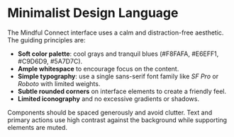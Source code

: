 # Minimalist Design Language

The Mindful Connect interface uses a calm and distraction-free aesthetic. The guiding principles are:

- **Soft color palette**: cool grays and tranquil blues (#F8FAFA, #E6EFF1, #C9D6D9, #5A7D7C).
- **Ample whitespace** to encourage focus on the content.
- **Simple typography**: use a single sans-serif font family like *SF Pro* or *Roboto* with limited weights.
- **Subtle rounded corners** on interface elements to create a friendly feel.
- **Limited iconography** and no excessive gradients or shadows.

Components should be spaced generously and avoid clutter. Text and primary actions use high contrast against the background while supporting elements are muted.
